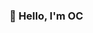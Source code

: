 ### 👋 Hello,  I'm OC 


<!--- 
a Full Stack Developer, 5X Hackathon Winner!, Worked as a freelancer for 10 + projects, Participated in 30+ Hackathons.


 - [Mindect](https://mindect.vercel.app/) a platform to learn AI, ML, DL, and vaious algorithms from scratch.
 - [Vision OS](https://vos.theme-verse.com) with design experiment on the which looks similar to apple vision pro

### 💪🏻 Skills 
- Languages - JS, TS, Python, SQL, SQLite, HTML, CSS, YML, XML, YAML, MDX, MD
- Framework - React, Nextjs, Node, Express, Django, FastAPI, Flask, Numpy, Tensorflow, Pandas, Matplot. 
- Libraries - Tailwind CSS, Shadcn. 
- Cloud and Database - Supabase, PostgreSQL, MongoDB, Redis, Supabase, Render, Vercel
- Other - Docker, Kubernetes, Figma, UX/UI, Design, Wireframes.

<!---
### 📫 Reach me at 
oc@theme-verse.com


Gitstar-OC/Gitstar-OC is a ✨ special ✨ repository because its `README.md` (this file) appears on your GitHub profile.
You can click the Preview link to take a look at your changes.
--->
